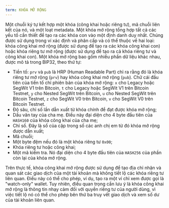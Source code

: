 ```yaml
---
term: KHÓA MỞ RỘNG
---
```


Một chuỗi ký tự kết hợp một khóa (công khai hoặc riêng tư), mã chuỗi liên kết của nó, và một loạt metadata. Một khóa mở rộng tổng hợp tất cả các yếu tố cần thiết để tạo ra các khóa con vào một định danh duy nhất. Chúng được sử dụng trong ví xác định và phân cấp và có thể thuộc về hai loại: khóa công khai mở rộng (được sử dụng để tạo ra các khóa công khai con) hoặc khóa riêng tư mở rộng (được sử dụng để tạo ra cả khóa riêng tư và công khai con). Một khóa mở rộng bao gồm nhiều phần dữ liệu khác nhau, được mô tả trong BIP32, theo thứ tự:
* Tiền tố: `prv` và `pub` là HRP (Human Readable Part) chỉ ra rằng đó là khóa riêng tư mở rộng (`prv`) hay khóa công khai mở rộng (`pub`). Chữ cái đầu tiên của tiền tố chỉ phiên bản của khóa mở rộng: `x` cho Legacy hoặc SegWit V1 trên Bitcoin, `t` cho Legacy hoặc SegWit V1 trên Bitcoin Testnet, `y` cho Nested SegWit trên Bitcoin, `u` cho Nested SegWit trên Bitcoin Testnet, `z` cho SegWit V0 trên Bitcoin, `v` cho SegWit V0 trên Bitcoin Testnet.
* Độ sâu, chỉ số lần dẫn xuất từ khóa chính để đạt được khóa mở rộng;
* Dấu vân tay của cha mẹ. Điều này đại diện cho 4 byte đầu tiên của `HASH160` của khóa công khai của cha mẹ;
* Chỉ số. Đây là số của cặp trong số các anh chị em từ đó khóa mở rộng được dẫn xuất;
* Mã chuỗi;
* Một byte đệm nếu đó là một khóa riêng tư `0x00`;
* Khóa riêng tư hoặc công khai;
* Một mã kiểm tra. Nó đại diện cho 4 byte đầu tiên của `HASH256` của phần còn lại của khóa mở rộng.

Trên thực tế, khóa công khai mở rộng được sử dụng để tạo địa chỉ nhận và quan sát các giao dịch của một tài khoản mà không tiết lộ các khóa riêng tư liên quan. Điều này có thể cho phép, ví dụ, tạo ra một ví chỉ xem được gọi là "watch-only" wallet. Tuy nhiên, điều quan trọng cần lưu ý là khóa công khai mở rộng là thông tin nhạy cảm đối với quyền riêng tư của người dùng, vì việc tiết lộ nó có thể cho phép bên thứ ba truy vết giao dịch và xem số dư của tài khoản liên quan.